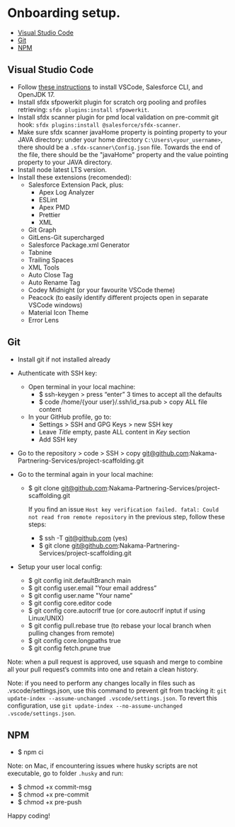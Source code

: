 # Onboarding setup.

- [Visual Studio Code](#visual-studio-code)
- [Git](#git)
- [NPM](#npm)

## Visual Studio Code

- Follow [these instructions](https://developer.salesforce.com/tools/vscode/en/getting-started/install) to install VSCode, Salesforce CLI, and OpenJDK 17.
- Install sfdx sfpowerkit plugin for scratch org pooling and profiles retrieving: `sfdx plugins:install sfpowerkit`.
- Install sfdx scanner plugin for pmd local validation on pre-commit git hook: `sfdx plugins:install @salesforce/sfdx-scanner`.
- Make sure sfdx scanner javaHome property is pointing property to your JAVA directory: under your home directory `C:\Users\<your_username>`, there should be a `.sfdx-scanner\Config.json` file. Towards the end of the file, there should be the "javaHome" property and the value pointing property to your JAVA directory.
- Install node latest LTS version.
- Install these extensions (recomended):
  - Salesforce Extension Pack, plus:
    - Apex Log Analyzer
    - ESLint
    - Apex PMD
    - Prettier
    - XML
  - Git Graph
  - GitLens-Git supercharged
  - Salesforce Package.xml Generator
  - Tabnine
  - Trailing Spaces
  - XML Tools
  - Auto Close Tag
  - Auto Rename Tag
  - Codey Midnight (or your favourite VSCode theme)
  - Peacock (to easily identify different projects open in separate VSCode windows)
  - Material Icon Theme
  - Error Lens

## Git

- Install git if not installed already
- Authenticate with SSH key:
  - Open terminal in your local machine:
    - $ ssh-keygen > press “enter” 3 times to accept all the defaults
    - $ code /home/{your user}/.ssh/id_rsa.pub > copy ALL file content
  - In your GitHub profile, go to:
    - Settings > SSH and GPG Keys > new SSH key
    - Leave _Title_ empty, paste ALL content in _Key_ section
    - Add SSH key
- Go to the repository > code > SSH > copy git@github.com:Nakama-Partnering-Services/project-scaffolding.git
- Go to the terminal again in your local machine:

  - $ git clone git@github.com:Nakama-Partnering-Services/project-scaffolding.git

    If you find an issue `Host key verification failed. fatal: Could not read from remote repository` in the previous step, follow these steps:

    - $ ssh -T git@github.com (yes)
    - $ git clone git@github.com:Nakama-Partnering-Services/project-scaffolding.git

- Setup your user local config:
  - $ git config init.defaultBranch main
  - $ git config user.email "Your email address”
  - $ git config user.name "Your name”
  - $ git config core.editor code
  - $ git config core.autocrlf true (or core.autocrlf inptut if using Linux/UNIX)
  - $ git config pull.rebase true (to rebase your local branch when pulling changes from remote)
  - $ git config core.longpaths true
  - $ git config fetch.prune true

Note: when a pull request is approved, use squash and merge to combine all your pull request’s commits into one and retain a clean history.

Note: if you need to perform any changes locally in files such as .vscode/settings.json, use this command to prevent git from tracking it: `git update-index --assume-unchanged .vscode/settings.json`. To revert this configuration, use `git update-index --no-assume-unchanged .vscode/settings.json`.

## NPM

- $ npm ci

Note: on Mac, if encountering issues where husky scripts are not executable, go to folder `.husky` and run:

- $ chmod +x commit-msg
- $ chmod +x pre-commit
- $ chmod +x pre-push

Happy coding!
